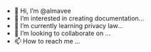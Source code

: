 - 👋 Hi, I’m @almavee
- 👀 I’m interested in creating documentation...
- 🌱 I’m currently learning privacy law...
- 💞️ I’m looking to collaborate on ...
- 📫 How to reach me ...

<!---
almavee/almavee is a ✨ special ✨ repository because its `README.md` (this file) appears on your GitHub profile.
You can click the Preview link to take a look at your changes.
--->

